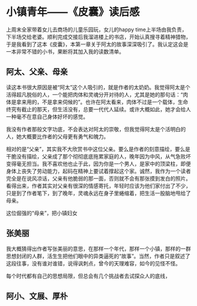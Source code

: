 # 小镇青年——《皮囊》读后感

上周末全家带着女儿去商场的儿童乐园玩，女儿的happy time上半场由我负责，下半场交给老婆。顺利完成交接后我溜进楼上的书店，开始认真搜寻着精神猎物，于是我看到了这本《皮囊》，本第一章关于阿太的故事深深吸引了。我认定这会是一本非常不错的小书，果断将其加入我的读数清单。

## 阿太、父亲、母亲

读这本书很大原因是被“阿太”这个人吸引的，就是作者的太奶奶。我觉得阿太是个活得超凡脱俗的人，一个能把肉体和灵魂分开对待的人，尤其是她的那句话：“肉体是拿来用的，不是拿来伺候的”。也许在阿太看来，肉体不过是一个载体，生命终究有截止的那天，但生活没有，总要一代代人延续。或许大概如此，她才会给人一种毫不在意自己身体好坏的感觉。

我没有作者那般文字功底，不会表达对阿太的崇敬，但我觉得阿太是个活明白的人，她大概要比作者的父母更有勇气和魄力。

相对的是“父亲”，其实我不大欣赏书中这位父亲。要么是作者的刻意描绘，要么是干脆没有描绘，父亲成了那个彻彻底底拖累家庭的人，晚年因为中风，从气急败坏变得毫无担当。我不喜欢他也止于此，因为你是一个男人，是家中的顶梁柱，即便身体上丧失了劳动能力，起码在精神上要试着撑起这个家。诚然，我作为一个读者完全是在说风凉话，父亲有他脆弱的那一面，否则就不会有那张摸到发白的照片。看得出来，作者其实对父亲有很深的情感寄托，年轻时应该为他们家付出了不少，只是到了作者笔下，到了晚年，灵魂永远在身子里蜷缩着，把生活一股脑地甩给了母亲。

这位倔强的“母亲”，把小镇妇女

## 张美丽
我大概猜得出作者写张美丽的意思，在那样一个年代，那样一个小镇，那样的一群思想封闭的人群，活生生把他们眼中的异类逼死的“故事”。当然，作者只是叙述了这段往事，没有谁对谁错，说得讽刺点，曾今的天理难容，如今的见怪不怪。

每个时代都有自己的思想局限，但总会有几个挑战者去试探众人的底线，

## 阿小、文展、厚朴

